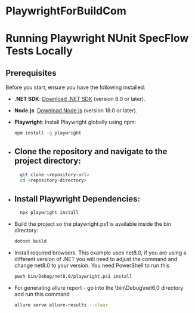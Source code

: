 # PlaywrightForBuildCom

# Running Playwright NUnit SpecFlow Tests Locally

## Prerequisites

Before you start, ensure you have the following installed:

- **.NET SDK**: [Download .NET SDK](https://dotnet.microsoft.com/download/dotnet) (version 8.0 or later).
- **Node.js**: [Download Node.js](https://nodejs.org/) (version 18.0 or later).
- **Playwright**: Install Playwright globally using npm:
  ```bash
  npm install -g playwright

- ## Clone the repository and navigate to the project directory:

  ```bash
    git clone <repository-url>
    cd <repository-directory>
  
- ## Install Playwright Dependencies:

  ```bash
    npx playwright install

- Build the project so the playwright.ps1 is available inside the bin directory:
  ```bash
  dotnet build

- Install required browsers. This example uses net8.0, if you are using a different version of .NET you will need to adjust the command and change net8.0 to your version. You need PowerShell to run this
  ```bash
  pwsh bin/Debug/net8.0/playwright.ps1 install

- For generating allure report - go into the \bin\Debug\net6.0 directory and run this command
  ```bash
  allure serve allure-results --clear
  
